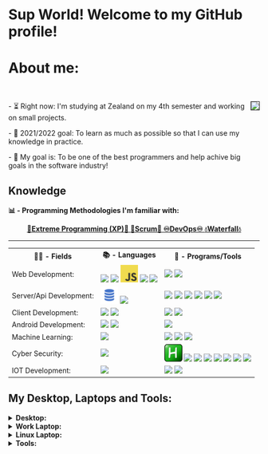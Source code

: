 <h1>Sup World! Welcome to my GitHub profile!</h1>
<h1>About me:</h1>
<br>
<div>
    <p style="float: Right;"><img src="https://youreno.fun/ghost-in-the-shell-typing.gif" border="1px"></p>
</div>
<div style="clear: left;">
    <p>- ⏳ Right now: I'm studying at Zealand on my 4th semester and working on small projects.</p>
    <p>- 📖 2021/2022 goal: To learn as much as possible so that I can use my knowledge in practice.</p>
    <p>- 🚀 My goal is: To be one of the best programmers and help achive big goals in the software industry!</p>
    
</div>



<h2>Knowledge</h2>

**📊 - Programming Methodologies I'm familiar with:**

<p align="center" style="font-weight: bold;">
<a href="https://en.wikipedia.org/wiki/Extreme_programming">💢Extreme Programming (XP)💢 </a>
<a href="https://en.wikipedia.org/wiki/Scrum_(software_development)"> 🔄Scrum🔄 </a>
<a href="https://en.wikipedia.org/wiki/DevOps"> ♾DevOps♾ </a>
<a href="https://en.wikipedia.org/wiki/Waterfall_model"> 💧Waterfall💧</a>
</p>

<hr>

<table>
  <tr>
    <th>👨‍💻 - Fields</th>
    <th>📚 - Languages</th>
    <th>💾 - Programs/Tools</th>
  </tr>
  <tr>
    <td>Web Development:</td>
    <td>
<code><a href = "https://en.wikipedia.org/wiki/HTML5"><img height="35" src="https://upload.wikimedia.org/wikipedia/commons/6/61/HTML5_logo_and_wordmark.svg"></a></code>
<code><a href = "https://en.wikipedia.org/wiki/CSS"><img height="35" src="https://upload.wikimedia.org/wikipedia/commons/d/d5/CSS3_logo_and_wordmark.svg"></a></code>
<code><a href = "https://en.wikipedia.org/wiki/JavaScript"><img height="35" src="https://raw.githubusercontent.com/github/explore/80688e429a7d4ef2fca1e82350fe8e3517d3494d/topics/javascript/javascript.png"></a></code>
<code><a href = "https://vuejs.org/"><img height="35" src="https://avatars.githubusercontent.com/u/6128107?s=200&v=4"></a></code>
<code><a href = "https://getbootstrap.com/"><img height="35" src="https://upload.wikimedia.org/wikipedia/commons/thumb/b/b2/Bootstrap_logo.svg/1200px-Bootstrap_logo.svg.png"></a></code>
    </td>
    <td> 
<code><a href = "https://code.visualstudio.com/"><img height="35" src="https://visualstudio.microsoft.com/wp-content/uploads/2019/09/vs-code-responsive-01-1.png"></a></code>
<code><a href = "https://git-scm.com/"><img height="35" src="https://git-scm.com/images/logos/downloads/Git-Icon-1788C.png"></a></code>
    </td>
  </tr>	
  <tr>
    <td>Server/Api Development:</td>
    <td>
<code><a href = "https://en.wikipedia.org/wiki/SQL"><img height="35" src="https://raw.githubusercontent.com/github/explore/80688e429a7d4ef2fca1e82350fe8e3517d3494d/topics/sql/sql.png"></a></code>
<code><a href = "https://en.wikipedia.org/wiki/Bash_(Unix_shell)"><img height="35" src="https://styles.redditmedia.com/t5_2qh2d/styles/communityIcon_xagsn9nsaih61.png?width=256&s=1e4cf3a17c94aecf9c127cef47bb259162283a38"></a></code>
    </td>
    <td> 
<code><a href = "https://www.postman.com/"><img height="35" src="https://crackedrar.com/wp-content/uploads/2019/05/56276.png"></a></code>
<code><a href = "https://www.putty.org/"><img height="35" src="https://mir-s3-cdn-cf.behance.net/project_modules/max_1200/53d9ae70251739.5b9d484cde8a2.jpg"></a></code>
<code><a href = "https://winscp.net/eng/download.php"><img height="35" src="https://winscp-static-746341.c.cdn77.org/assets/images/logos/logo.png?v=6985"></a></code>
<code><a href = "https://www.vim.org/"><img height="35" src="https://upload.wikimedia.org/wikipedia/commons/thumb/9/9f/Vimlogo.svg/1200px-Vimlogo.svg.png"></a></code>
<code><a href = "https://azure.microsoft.com/en-us/"><img height="35" src="https://upload.wikimedia.org/wikipedia/commons/f/fa/Microsoft_Azure.svg"></a></code>
<code><a href = "https://firebase.google.com/"><img height="35" src="https://media-thumbs.golden.com/dicg-bjat2y9UulHJiXz3ElW3Ww=/200x200/smart/golden-media.s3.amazonaws.com%2Ftopic_images%2Fccdf39280f544140911153227860de35.png"></a></code>
    </td>
  </tr>
  <tr>
    <td>Client Development:</td>
    <td>
<code><a href = "https://en.wikipedia.org/wiki/C_Sharp_(programming_language)"><img height="35" src="https://docs.microsoft.com/en-us/windows/images/csharp-logo.png"></a></code>
<code><a href = "https://en.wikipedia.org/wiki/Extensible_Application_Markup_Language"><img height="35" src="https://icon-library.com/images/xaml-icon/xaml-icon-8.jpg"></a></code>
    </td>
    <td>
<code><a href = "https://visualstudio.microsoft.com/vs/enterprise/"><img height="35" src="https://visualstudio.microsoft.com/wp-content/uploads/2019/06/BrandVisualStudioWin2019-3.svg"></a></code>
<code><a href = "https://www.jetbrains.com/resharper/"><img height="35" src="https://resources.jetbrains.com/storage/products/resharper/img/meta/resharper_logo_300x300.png"></a></code>
    </td>
  </tr>
  <tr>
    <td>Android Development:</td>
    <td> 
<code><a href = "https://kotlinlang.org/"><img height="35" src="https://upload.wikimedia.org/wikipedia/commons/0/06/Kotlin_Icon.svg"></a></code>
<code><a href = "https://en.wikipedia.org/wiki/XML"><img height="35" src="https://upload.wikimedia.org/wikipedia/commons/2/2d/Extensible_Markup_Language_%28XML%29_logo.svg"></a></code>  
    </td>
    <td> 
<code><a href = "https://developer.android.com/studio"><img height="35" src="https://upload.wikimedia.org/wikipedia/commons/e/e3/Android_Studio_Icon_%282014-2019%29.svg"></a></code>
    </td>
  </tr>
  <tr>
    <td>Machine Learning:</td>
    <td> 
<code><a href = "https://www.python.org/"><img height="35" src="https://www.python.org/static/opengraph-icon-200x200.png"></a></code>
    </td>
    <td>
<code><a href = "https://www.anaconda.com/products/individual"><img height="35" src="https://www.clipartmax.com/png/middle/234-2342873_anaconda-on-twitter-anaconda-python.png"></a></code>
<code><a href = "https://jupyter.org/"><img height="35" src="https://upload.wikimedia.org/wikipedia/commons/3/38/Jupyter_logo.svg"></a></code>
<code><a href = "https://www.spyder-ide.org/"><img height="35" src="https://upload.wikimedia.org/wikipedia/commons/7/7e/Spyder_logo.svg"></a></code>
    </td>
  </tr>
  <tr>
    <td>Cyber Security:</td>
    <td>
<code><a href = "https://docs.hak5.org/hc/en-us/articles/360010555153-Ducky-Script-the-USB-Rubber-Ducky-language"><img height="35" src="https://encrypted-tbn0.gstatic.com/images?q=tbn:ANd9GcS9nMn1DoROY5zOa86x4pQR5PvU-EWVvhDGNeVipNuycbL4oNY87zJY9mBDJ9jxK7DR4wQ&usqp=CAU"></a></code>
    </td>
    <td> 
<code><a href = "https://www.autohotkey.com/"><img height="35" src="https://raw.githubusercontent.com/Ixiko/AHK-Forum/master/images/AHK%20main%20icon.png"></a></code>
<code><a href = "https://www.cryptool.org/en/ct1/"><img height="35" src="https://upload.wikimedia.org/wikipedia/commons/thumb/6/6b/Ct-logo-big.png/220px-Ct-logo-big.png"></a></code>
<code><a href = "https://www.cryptool.org/en/ct2/"><img height="35" src="https://www.cryptool.org/assets/site/img/layout/area-icons/ct2-icon.svg"></a></code>
<code><a href = "https://www.kali.org/"><img height="35" src="https://w7.pngwing.com/pngs/600/114/png-transparent-dragon-kali-linux-android-linux-logo-silhouette-linux-thumbnail.png"></a></code>
<code><a href = "https://www.wireshark.org/"><img height="35" src="https://www.wireshark.org/assets/images/sflogo.png"></a></code>
<code><a href = "https://www.virtualbox.org/"><img height="35" src="https://upload.wikimedia.org/wikipedia/commons/d/d5/Virtualbox_logo.png"></a></code>
<code><a href = "https://en.wikipedia.org/wiki/Tor_(network)"><img height="35" src="https://dnk.privateinternetaccess.com/assets/tor-logo-large-89ac1c118b86d69953fff1ab31128550fcce9a74162e9b3fb7d0fc4bfd83e1ed.png"></a></code>
<code><a href = "https://malduino.com/"><img height="35" src="https://pbs.twimg.com/profile_images/1043152576244531203/GusnUDwl_400x400.jpg"></a></code>
    </td>
  </tr>
  <tr>
    <td>IOT Development:</td>
    <td>
<code><a href = "https://en.wikipedia.org/wiki/C%2B%2B"><img height="35" src="https://upload.wikimedia.org/wikipedia/commons/1/18/ISO_C%2B%2B_Logo.svg"></a></code>
    </td>
    <td> 
<code><a href = "https://www.arduino.cc/"><img height="35" src="https://brandslogos.com/wp-content/uploads/images/large/arduino-logo-1.png"></a></code>
<code><a href = "https://www.raspberrypi.org/"><img height="35" src="https://www.raspberrypi.org/app/uploads/2018/03/RPi-Logo-Reg-SCREEN.png"></a></code>
    </td>
  </tr>
</table>


<h2>My Desktop, Laptops and Tools:</h2>

<details>
  <summary style="font-weight: bold;">Desktop:</summary>
    <ul>
      <li><b>OS:</b> Windows 10 Enterpise</li>
  		<li><b>Processor/CPU:</b> R9 5900X</li>
  		<li><b>Graphics Card/GPU:</b></li>
        <ol>
  			  <li>GTX 1660 Ti</li>
  				<li>GTX 750 Ti</li>
			  </ol>
  		<li><b>Memory/Ram:</b> 2x 8GB 3600Mhz 16cl</li>
      <li><b>Storage:</b> Samsung PM9A1: R6500MB W4900MB</li>
      <li><b>Extra Storage:</b> 500GB SSD, 120GB SSD, 500GB HDD</li>
      <li><b>Monitors:</b></li>
			  <ol>
  		    <li>24.5' 1080p 240Hz</li>
  				<li>32' 4K 60Hz</li>
          <li>24' 1080p 60Hz</li>
			  </ol>
		  <li><b>Cooling:</b></li>
        <ul>
  				<li><b>Thermal Paste:</b> T.G. Kryonaut (2*GPU & CPU)</li>
  				<li><b>Fans:</b> 4x Arctic BioniX P140 + 1x Pure Wings 2 140mm</li>
          <li><b>CPU Cooler:</b> NH-D15</li>
		    </ul>
	  </ul>
</details>
<details>
  <summary style="font-weight: bold;">Work Laptop:</summary>
    <ul>
      <li><b>OS:</b> Windows 10 Enterpise</li>
  		<li><b>GPU and CPU:</b> R7 4700U</li>
  		<li><b>Memory/Ram:</b> 16GB 3200Mhz 22cl</li>
      <li><b>Monitors:</b> 15.6' 1080p 60Hz</li>
		  <li><b>Cooling:</b></li>
        <ul>
  				<li><b>Thermal Paste:</b> T.G. Kryonaut (GPU & CPU)</li>
          <li><b>CPU Cooler:</b> Active with Thermal Grizzly Kryonaut</li>
		    </ul>
	  </ul>
</details>
<details>
  <summary style="font-weight: bold;">Linux Laptop:</summary>
    <ul>
      <li><b>OS:</b> Kali Linux</li>
  		<li><b>Processor/CPU:</b> Silver N5000</li>
  		<li><b>Memory/Ram:</b> 4GB 2400Mhz</li>
      <li><b>Monitors:</b> 14' 1080p 60Hz</li>
		  <li><b>Cooling:</b></li>
        <ul>
  				<li><b>Thermal Paste:</b> T.G. Kryonaut (GPU & CPU)</li>
          <li><b>CPU Cooler:</b> Passive with Thermal Grizzly Minus Pad 8</li>
		    </ul>
	  </ul>
</details>
<details>
  <summary style="font-weight: bold;">Tools:</summary>
    <ul>
  		<li><b>Raspberry PI 3b+</b> With 30mm fan and alu. heatsink with Kryonaut</li>
  		<li><b>MalDuino Elite</b> 2GB SD Card</li>
	  </ul>
</details>
